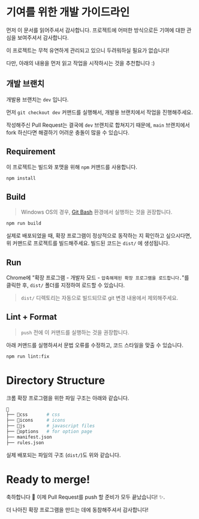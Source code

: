 # 기여를 위한 개발 가이드라인

먼저 이 문서를 읽어주셔서 감사합니다. 프로젝트에 어떠한 방식으로든 기여에 대한 관심을 보여주셔서 감사합니다.

이 프로젝트는 무척 유연하게 관리되고 있으니 두려워하실 필요가 없습니다!

다만, 아래의 내용을 먼저 읽고 작업을 시작하시는 것을 추천합니다 :)

## 개발 브랜치

개발용 브랜치는 `dev` 입니다.

먼저 `git checkout dev` 커맨드를 실행해서, 개발용 브랜치에서 작업을 진행해주세요.

작성해주신 Pull Request는 결국에 `dev` 브랜치로 합쳐지기 때문에, `main` 브랜치에서 fork 하신다면 해결하기 어려운 충돌이 많을 수 있습니다.

## Requirement

이 프로젝트는 빌드와 포맷을 위해 `npm` 커맨드를 사용합니다.

```bash
npm install
```

## Build

> Windows OS의 경우, [Git Bash](https://git-scm.com/downloads) 환경에서 실행하는 것을 권장합니다.

```bash
npm run build
```

실제로 배포되었을 때, 확장 프로그램이 정상적으로 동작하는 지 확인하고 싶으시다면, 위 커맨드로 프로젝트를 빌드해주세요. 빌드된 코드는 `dist/` 에 생성됩니다.

## Run

Chrome에 "확장 프로그램 - 개발자 모드 - `압축해제된 확장 프로그램을 로드합니다.`"를 클릭한 후, `dist/` 폴더를 지정하여 로드할 수 있습니다.

> `dist/` 디렉토리는 자동으로 빌드되므로 git 변경 내용에서 제외해주세요.

## Lint + Format

> `push` 전에 이 커맨드를 실행하는 것을 권장합니다.

아래 커맨드를 실행하셔서 문법 오류를 수정하고, 코드 스타일을 맞출 수 있습니다.

```bash
npm run lint:fix
```

# Directory Structure

크롬 확장 프로그램을 위한 파일 구조는 아래와 같습니다.

```bash
📁
├── 📁css       # css
├── 📁icons     # icons
├── 📁js        # javascript files
├── 📁options   # for option page
├── manifest.json
├── rules.json
```

실제 배포되는 파일의 구조 (`dist/`)도 위와 같습니다.

# Ready to merge!

축하합니다 🎉 이제 Pull Request를 push 할 준비가 모두 끝났습니다! ✨.

더 나아진 확장 프로그램을 만드는 데에 동참해주셔서 감사합니다!
